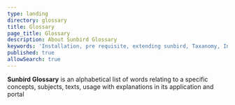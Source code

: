 ```yaml
---
type: landing
directory: glossary
title: Glossary 
page_title: Glossary
description: About Sunbird Glossary
keywords: 'Installation, pre requisite, extending sunbird, Taxanomy, Infra, attributes'
published: true
allowSearch: true
---
```


**Sunbird Glossary** is an alphabetical list of words relating to a specific concepts, subjects, texts, usage with explanations in its application and portal

